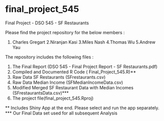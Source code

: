 # final_project_545
Final Project - DSO 545 - SF Restaurants

Please find the project repository for the below members : 

1. Charles Gregart
2.Niranjan Kasi
3.Miles Nash
4.Thomas Wu
5.Andrew Yau


The repository includes the following files :

1. The Final Report (DSO 545 - Final Project Report - SF Restaurants.pdf)
2. Compiled and Documented R Code ( Final_Project_545.R)**
3. Raw Data SF Restaurants (SFrestaurants.csv)
4. Raw Data Median Income (SFMedianIncomeData.csv)
5. Modified Merged SF Restaurant Data with Median Incomes (SFrestaurantsData.csv)***
6. The project file(final_project_545.Rproj)


** Includes Shiny App at the end. Please select and run the app separately.
*** Our Final Data set used for all subsequent Analysis

